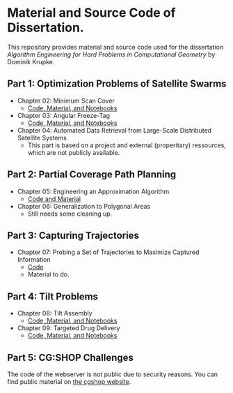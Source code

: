 # Material and Source Code of Dissertation.

This repository provides material and source code used for the dissertation *Algorithm Engineering for Hard Problems in Computational Geometry* by Dominik Krupke.

## Part 1: Optimization Problems of Satellite Swarms

* Chapter 02: Minimum Scan Cover
  * [Code, Material, and Notebooks](https://github.com/ahillbs/minimum_scan_cover)
* Chapter 03: Angular Freeze-Tag
  * [Code, Material, and Notebooks](https://gitlab.ibr.cs.tu-bs.de/krupke/angular-freeze-Tag-Constraint-Programming)
* Chapter 04: Automated Data Retrieval from Large-Scale Distributed Satellite Systems
  * This part is based on a project and external (properitary) ressources, which are not publicly available.

## Part 2: Partial Coverage Path Planning

* Chapter 05: Engineering an Approximation Algorithm
  * [Code and Material](https://github.com/d-krupke/turncost)
* Chapter 06: Generalization to Polygonal Areas
  * Still needs some cleaning up.

## Part 3: Capturing Trajectories

* Chapter 07: Probing a Set of Trajectories to Maximize Captured Information
  * [Code](https://github.com/ahillbs/trajectory_capturing)
  * Material to do.

## Part 4: Tilt Problems

* Chapter 08: Tilt Assembly
  * [Code, Material, and Notebooks](https://gitlab.ibr.cs.tu-bs.de/alg/tilt-assembly-solver)
* Chapter 09: Targeted Drug Delivery
  * [Code, Material, and Notebooks](https://gitlab.ibr.cs.tu-bs.de/krupke/minimal-rf-gathering)

## Part 5: CG:SHOP Challenges

The code of the webserver is not public due to security reasons. You can find public material on [the cgshop website](https://cgshop.ibr.cs.tu-bs.de/).
